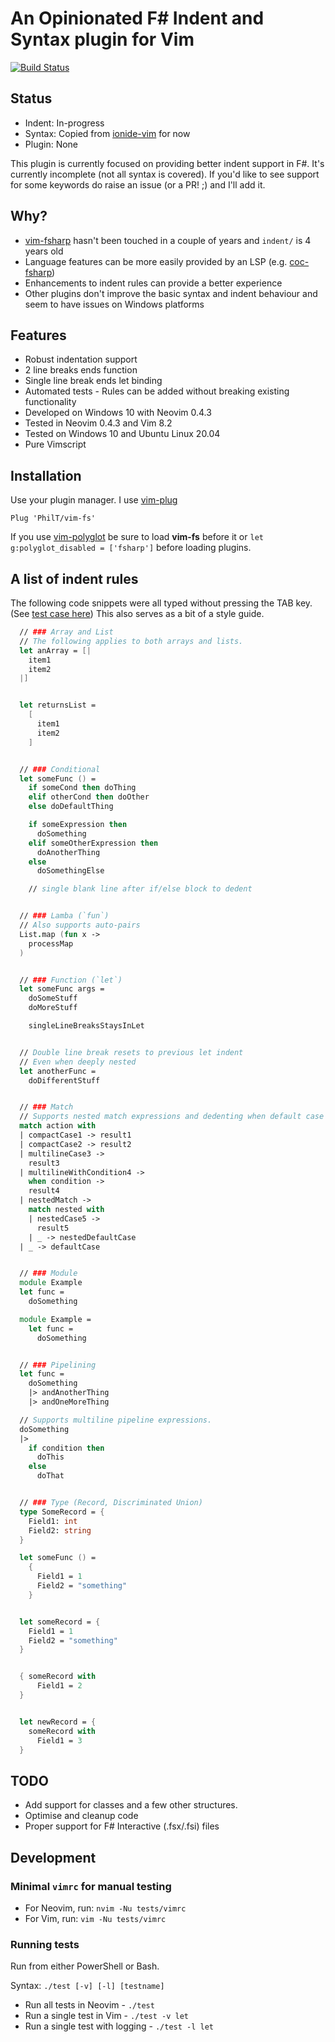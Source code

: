 # An Opinionated F# Indent and Syntax plugin for Vim

[![Build Status](https://travis-ci.org/PhilT/vim-fs.svg?branch=master)](https://travis-ci.org/PhilT/vim-fs)

## Status

* Indent: In-progress
* Syntax: Copied from [ionide-vim](https://github.com/ionide/Ionide-vim) for now
* Plugin: None

This plugin is currently focused on providing better indent support in F#. It's
currently incomplete (not all syntax is covered). If you'd like to see support
for some keywords do raise an issue (or a PR! ;) and I'll add it.


## Why?

* [vim-fsharp](https://github.com/fsharp/vim-fsharp) hasn't been touched in a
  couple of years and `indent/` is 4 years old
* Language features can be more easily provided by an LSP (e.g.
  [coc-fsharp](https://github.com/coc-extensions/coc-fsharp))
* Enhancements to indent rules can provide a better experience
* Other plugins don't improve the basic syntax and indent behaviour and seem to
  have issues on Windows platforms

## Features

* Robust indentation support
* 2 line breaks ends function
* Single line break ends let binding
* Automated tests - Rules can be added without breaking existing functionality
* Developed on Windows 10 with Neovim 0.4.3
* Tested in Neovim 0.4.3 and Vim 8.2
* Tested on Windows 10 and Ubuntu Linux 20.04
* Pure Vimscript

## Installation

Use your plugin manager. I use [vim-plug](https://github.com/junegunn/vim-plug)

```
Plug 'PhilT/vim-fs'
```

If you use [vim-polyglot](https://github.com/sheerun/vim-polyglot) be sure to
load **vim-fs** before it or `let g:polyglot_disabled = ['fsharp']` before
loading plugins.


## A list of indent rules

The following code snippets were all typed without pressing the TAB key. (See
[test case here](blob/master/tests/readme.vader))
This also serves as a bit of a style guide.

```fsharp
  // ### Array and List
  // The following applies to both arrays and lists.
  let anArray = [|
    item1
    item2
  |]


  let returnsList =
    [
      item1
      item2
    ]


  // ### Conditional
  let someFunc () =
    if someCond then doThing
    elif otherCond then doOther
    else doDefaultThing

    if someExpression then
      doSomething
    elif someOtherExpression then
      doAnotherThing
    else
      doSomethingElse

    // single blank line after if/else block to dedent


  // ### Lamba (`fun`)
  // Also supports auto-pairs
  List.map (fun x ->
    processMap
  )


  // ### Function (`let`)
  let someFunc args =
    doSomeStuff
    doMoreStuff

    singleLineBreaksStaysInLet


  // Double line break resets to previous let indent
  // Even when deeply nested
  let anotherFunc =
    doDifferentStuff


  // ### Match
  // Supports nested match expressions and dedenting when default case entered.
  match action with
  | compactCase1 -> result1
  | compactCase2 -> result2
  | multilineCase3 ->
    result3
  | multilineWithCondition4 ->
    when condition ->
    result4
  | nestedMatch ->
    match nested with
    | nestedCase5 ->
      result5
    | _ -> nestedDefaultCase
  | _ -> defaultCase


  // ### Module
  module Example
  let func =
    doSomething

  module Example =
    let func =
      doSomething


  // ### Pipelining
  let func =
    doSomething
    |> andAnotherThing
    |> andOneMoreThing

  // Supports multiline pipeline expressions.
  doSomething
  |>
    if condition then
      doThis
    else
      doThat


  // ### Type (Record, Discriminated Union)
  type SomeRecord = {
    Field1: int
    Field2: string
  }

  let someFunc () =
    {
      Field1 = 1
      Field2 = "something"
    }


  let someRecord = {
    Field1 = 1
    Field2 = "something"
  }


  { someRecord with
      Field1 = 2
  }


  let newRecord = {
    someRecord with
      Field1 = 3
  }
```


## TODO

* Add support for classes and a few other structures.
* Optimise and cleanup code
* Proper support for F# Interactive (.fsx/.fsi) files


## Development

### Minimal `vimrc` for manual testing

* For Neovim, run: `nvim -Nu tests/vimrc`
* For Vim, run: `vim -Nu tests/vimrc`

### Running tests

Run from either PowerShell or Bash.

Syntax: `./test [-v] [-l] [testname]`

* Run all tests in Neovim - `./test`
* Run a single test in Vim - `./test -v let`
* Run a single test with logging - `./test -l let`

